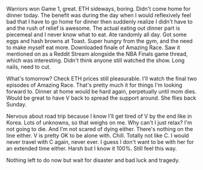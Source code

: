 Warriors won Game 1, great. ETH sideways, boring. Didn't come home for dinner today. The benefit was during the day when I would reflexively feel bad that I have to go home for dinner then suddenly realize I didn't have to and the rush of relief is awesome. The actual eating out dinner part is piecemeal and I never know what to eat. Ate randomly all day. Got some eggs and hash browns at Toast. Super hungry from the gym, and the need to make myself eat more. Downloaded finale of Amazing Race. Saw it mentioned on as a Reddit Stream alongside the NBA Finals game thread, which was interesting. Didn't think anyone still watched the show. Long nails, need to cut.

What's tomorrow? Check ETH prices still pleasurable. I'll watch the final two episodes of Amazing Race. That's pretty much it for things I'm looking forward to. Dinner at home would be hard again, perpetually until mom dies. Would be great to have V back to spread the support around. She flies back Sunday.

Nervous about road trip because I know I'll get tired of V by the end like in Korea. Lots of unknowns, so that weighs on me. Why can't I just relax? I'm not going to die. And I'm not scared of dying either. There's nothing on the line either. V is pretty OK to be alone with. Chill. Totally not like C. I would never travel with C again, never ever. I guess I don't want to be with her for an extended time either. Harsh but I know it 100%. Still feel this way.

Nothing left to do now but wait for disaster and bad luck and tragedy.
